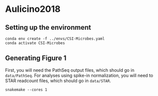 # Aulicino2018

## Setting up the environment

```
conda env create -f ../envs/CSI-Microbes.yaml
conda activate CSI-Microbes
```

## Generating Figure 1

First, you will need the PathSeq output files, which should go in `data/PathSeq`. For analyses using spike-in normalization, you will need to STAR readcount files, which should go in `data/STAR`.

```
snakemake --cores 1
```
